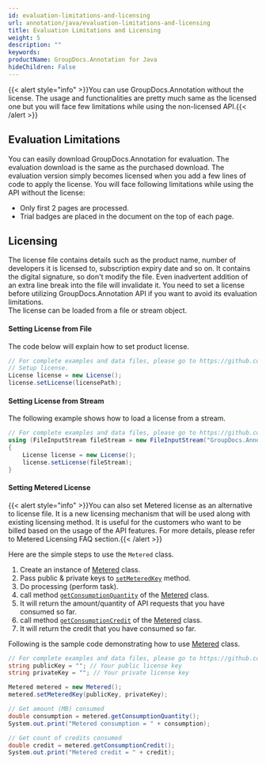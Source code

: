 ```yaml
---
id: evaluation-limitations-and-licensing
url: annotation/java/evaluation-limitations-and-licensing
title: Evaluation Limitations and Licensing
weight: 5
description: ""
keywords: 
productName: GroupDocs.Annotation for Java
hideChildren: False
---
```

{{< alert style="info" >}}You can use GroupDocs.Annotation without the license. The usage and functionalities are pretty much same as the licensed one but you will face few limitations while using the non-licensed API.{{< /alert >}}

## Evaluation Limitations

You can easily download GroupDocs.Annotation for evaluation. The evaluation download is the same as the purchased download. The evaluation version simply becomes licensed when you add a few lines of code to apply the license. You will face following limitations while using the API without the license:  

*   Only first 2 pages are processed.
*   Trial badges are placed in the document on the top of each page.

## Licensing

The license file contains details such as the product name, number of developers it is licensed to, subscription expiry date and so on. It contains the digital signature, so don't modify the file. Even inadvertent addition of an extra line break into the file will invalidate it. You need to set a license before utilizing GroupDocs.Annotation API if you want to avoid its evaluation limitations.   
The license can be loaded from a file or stream object. 

#### Setting License from File

The code below will explain how to set product license.

```csharp
// For complete examples and data files, please go to https://github.com/groupdocs-annotation/GroupDocs.Annotation-for-Java
// Setup license.
License license = new License();
license.setLicense(licensePath);
```

#### Setting License from Stream

The following example shows how to load a license from a stream.

```csharp
// For complete examples and data files, please go to https://github.com/groupdocs-annotation/GroupDocs.Annotation-for-Java
using (FileInputStream fileStream = new FileInputStream("GroupDocs.Annotation.lic"))
{
    License license = new License();
    license.setLicense(fileStream);
}
```

#### Setting Metered License

{{< alert style="info" >}}You can also set Metered license as an alternative to license file. It is a new licensing mechanism that will be used along with existing licensing method. It is useful for the customers who want to be billed based on the usage of the API features. For more details, please refer to Metered Licensing FAQ section.{{< /alert >}}

Here are the simple steps to use the `Metered` class.

1.  Create an instance of [Metered](https://apireference.groupdocs.com/java/annotation/com.groupdocs.annotation.license/Metered) class.
2.  Pass public & private keys to [`setMeteredKey`](https://apireference.groupdocs.com/java/annotation/com.groupdocs.annotation.license/Metered#setMeteredKey(java.lang.String,%20java.lang.String)) method.
3.  Do processing (perform task).
4.  call method [`getConsumptionQuantity`](https://apireference.groupdocs.com/java/annotation/com.groupdocs.annotation.license/Metered#getConsumptionQuantity()) of the [Metered](https://apireference.groupdocs.com/java/annotation/com.groupdocs.annotation.license/Metered) class.
5.  It will return the amount/quantity of API requests that you have consumed so far.
6.  call method [`getConsumptionCredit`](https://apireference.groupdocs.com/java/annotation/com.groupdocs.annotation.license/Metered#getConsumptionCredit()) of the [Metered](https://apireference.groupdocs.com/java/annotation/com.groupdocs.annotation.license/Metered) class.
7.  It will return the credit that you have consumed so far.

Following is the sample code demonstrating how to use [Metered](https://apireference.groupdocs.com/java/annotation/com.groupdocs.annotation.license/Metered) class.

```csharp
// For complete examples and data files, please go to https://github.com/groupdocs-annotation/GroupDocs.Annotation-for-Java
string publicKey = ""; // Your public license key
string privateKey = ""; // Your private license key

Metered metered = new Metered();
metered.setMeteredKey(publicKey, privateKey);

// Get amount (MB) consumed
double consumption = metered.getConsumptionQuantity();
System.out.print("Metered consumption = " + consumption);     

// Get count of credits consumed
double credit = metered.getConsumptionCredit();
System.out.print("Metered credit = " + credit);    
```
